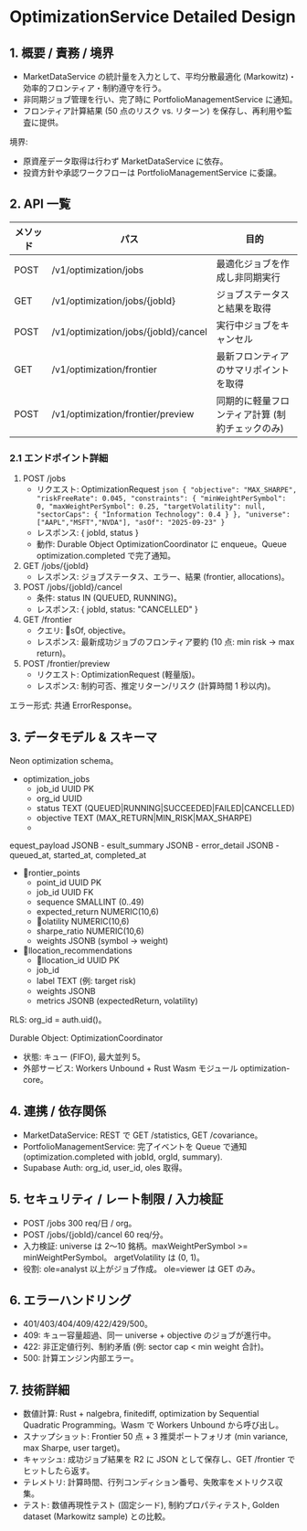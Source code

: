 ﻿# OptimizationService Detailed Design

## 1. 概要 / 責務 / 境界
- MarketDataService の統計量を入力として、平均分散最適化 (Markowitz)・効率的フロンティア・制約遵守を行う。
- 非同期ジョブ管理を行い、完了時に PortfolioManagementService に通知。
- フロンティア計算結果 (50 点のリスク vs. リターン) を保存し、再利用や監査に提供。

境界:
- 原資産データ取得は行わず MarketDataService に依存。
- 投資方針や承認ワークフローは PortfolioManagementService に委譲。

## 2. API 一覧
| メソッド | パス | 目的 |
|---|---|---|
| POST | /v1/optimization/jobs | 最適化ジョブを作成し非同期実行 |
| GET | /v1/optimization/jobs/{jobId} | ジョブステータスと結果を取得 |
| POST | /v1/optimization/jobs/{jobId}/cancel | 実行中ジョブをキャンセル |
| GET | /v1/optimization/frontier | 最新フロンティアのサマリポイントを取得 |
| POST | /v1/optimization/frontier/preview | 同期的に軽量フロンティア計算 (制約チェックのみ) |

### 2.1 エンドポイント詳細
1. POST /jobs
    - リクエスト: OptimizationRequest
      `json
      {
        "objective": "MAX_SHARPE",
        "riskFreeRate": 0.045,
        "constraints": {
          "minWeightPerSymbol": 0,
          "maxWeightPerSymbol": 0.25,
          "targetVolatility": null,
          "sectorCaps": {
            "Information Technology": 0.4
          }
        },
        "universe": ["AAPL","MSFT","NVDA"],
        "asOf": "2025-09-23"
      }
      `
    - レスポンス: { jobId, status }
    - 動作: Durable Object OptimizationCoordinator に enqueue。Queue optimization.completed で完了通知。
2. GET /jobs/{jobId}
    - レスポンス: ジョブステータス、エラー、結果 (frontier, allocations)。
3. POST /jobs/{jobId}/cancel
    - 条件: status IN (QUEUED, RUNNING)。
    - レスポンス: { jobId, status: "CANCELLED" }
4. GET /frontier
    - クエリ: sOf, objective。
    - レスポンス: 最新成功ジョブのフロンティア要約 (10 点: min risk → max return)。
5. POST /frontier/preview
    - リクエスト: OptimizationRequest (軽量版)。
    - レスポンス: 制約可否、推定リターン/リスク (計算時間 1 秒以内)。

エラー形式: 共通 ErrorResponse。

## 3. データモデル & スキーマ
Neon optimization schema。
- optimization_jobs
    - job_id UUID PK
    - org_id UUID
    - status TEXT (QUEUED|RUNNING|SUCCEEDED|FAILED|CANCELLED)
    - objective TEXT (MAX_RETURN|MIN_RISK|MAX_SHARPE)
    - equest_payload JSONB
    - esult_summary JSONB
    - error_detail JSONB
    - queued_at, started_at, completed_at
- rontier_points
    - point_id UUID PK
    - job_id UUID FK
    - sequence SMALLINT (0..49)
    - expected_return NUMERIC(10,6)
    - olatility NUMERIC(10,6)
    - sharpe_ratio NUMERIC(10,6)
    - weights JSONB (symbol -> weight)
- llocation_recommendations
    - llocation_id UUID PK
    - job_id
    - label TEXT (例: target risk)
    - weights JSONB
    - metrics JSONB (expectedReturn, volatility)

RLS: org_id = auth.uid()。

Durable Object: OptimizationCoordinator
- 状態: キュー (FIFO), 最大並列 5。
- 外部サービス: Workers Unbound + Rust Wasm モジュール optimization-core。

## 4. 連携 / 依存関係
- MarketDataService: REST で GET /statistics, GET /covariance。
- PortfolioManagementService: 完了イベントを Queue で通知 (optimization.completed with jobId, orgId, summary).
- Supabase Auth: org_id, user_id, oles 取得。

## 5. セキュリティ / レート制限 / 入力検証
- POST /jobs 300 req/日 / org。
- POST /jobs/{jobId}/cancel 60 req/分。
- 入力検証: universe は 2〜10 銘柄。maxWeightPerSymbol >= minWeightPerSymbol。	argetVolatility は (0, 1)。
- 役割: ole=analyst 以上がジョブ作成。ole=viewer は GET のみ。

## 6. エラーハンドリング
- 401/403/404/409/422/429/500。
- 409: キュー容量超過、同一 universe + objective のジョブが進行中。
- 422: 非正定値行列、制約矛盾 (例: sector cap < min weight 合計)。
- 500: 計算エンジン内部エラー。

## 7. 技術詳細
- 数値計算: Rust + nalgebra, finitediff, optimization by Sequential Quadratic Programming。Wasm で Workers Unbound から呼び出し。
- スナップショット: Frontier 50 点 + 3 推奨ポートフォリオ (min variance, max Sharpe, user target)。
- キャッシュ: 成功ジョブ結果を R2 に JSON として保存し、GET /frontier でヒットしたら返す。
- テレメトリ: 計算時間、行列コンディション番号、失敗率をメトリクス収集。
- テスト: 数値再現性テスト (固定シード), 制約プロパティテスト, Golden dataset (Markowitz sample) との比較。
